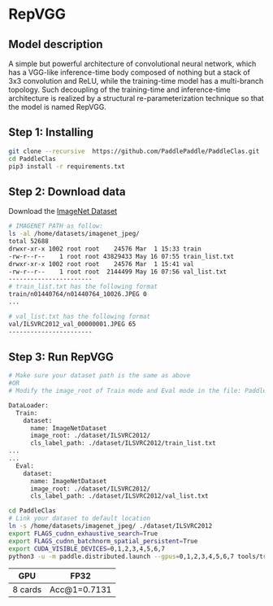 # RepVGG
## Model description
 A simple but powerful architecture of convolutional neural network, which has a VGG-like inference-time body composed of nothing but a stack of 3x3 convolution and ReLU, while the training-time model has a multi-branch topology. Such decoupling of the training-time and inference-time architecture is realized by a structural re-parameterization technique so that the model is named RepVGG. 

## Step 1: Installing

```bash
git clone --recursive  https://github.com/PaddlePaddle/PaddleClas.git
cd PaddleClas
pip3 install -r requirements.txt
```

## Step 2: Download data

Download the [ImageNet Dataset](https://www.image-net.org/download.php) 

```bash
# IMAGENET PATH as follow:
ls -al /home/datasets/imagenet_jpeg/
total 52688
drwxr-xr-x 1002 root root    24576 Mar  1 15:33 train
-rw-r--r--    1 root root 43829433 May 16 07:55 train_list.txt
drwxr-xr-x 1002 root root    24576 Mar  1 15:41 val
-rw-r--r--    1 root root  2144499 May 16 07:56 val_list.txt
-----------------------
# train_list.txt has the following format
train/n01440764/n01440764_10026.JPEG 0
...

# val_list.txt has the following format
val/ILSVRC2012_val_00000001.JPEG 65
-----------------------
```

## Step 3: Run RepVGG

```bash
# Make sure your dataset path is the same as above
#OR
# Modify the image_root of Train mode and Eval mode in the file: PaddleClas/ppcls/configs/ImageNet/RepVGG/RepVGG_A0.yaml

DataLoader:
  Train:
    dataset:
      name: ImageNetDataset
      image_root: ./dataset/ILSVRC2012/
      cls_label_path: ./dataset/ILSVRC2012/train_list.txt
...
...
  Eval:
    dataset: 
      name: ImageNetDataset
      image_root: ./dataset/ILSVRC2012/
      cls_label_path: ./dataset/ILSVRC2012/val_list.txt

cd PaddleClas
# Link your dataset to default location
ln -s /home/datasets/imagenet_jpeg/ ./dataset/ILSVRC2012
export FLAGS_cudnn_exhaustive_search=True
export FLAGS_cudnn_batchnorm_spatial_persistent=True
export CUDA_VISIBLE_DEVICES=0,1,2,3,4,5,6,7
python3 -u -m paddle.distributed.launch --gpus=0,1,2,3,4,5,6,7 tools/train.py -c ppcls/configs/ImageNet/RepVGG/RepVGG_A0.yaml -o Arch.pretrained=False -o Global.device=gpu
```

| GPU         | FP32                                 |
| ----------- | ------------------------------------ |
| 8 cards     | Acc@1=0.7131                         |
